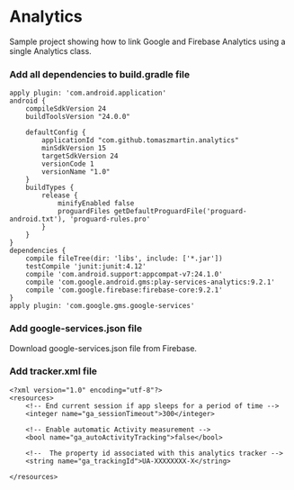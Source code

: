 # Analytics
Sample project showing how to link Google and Firebase Analytics using a single Analytics class.

### Add all dependencies to build.gradle file

```
apply plugin: 'com.android.application'
android {
    compileSdkVersion 24
    buildToolsVersion "24.0.0"

    defaultConfig {
        applicationId "com.github.tomaszmartin.analytics"
        minSdkVersion 15
        targetSdkVersion 24
        versionCode 1
        versionName "1.0"
    }
    buildTypes {
        release {
            minifyEnabled false
            proguardFiles getDefaultProguardFile('proguard-android.txt'), 'proguard-rules.pro'
        }
    }
}
dependencies {
    compile fileTree(dir: 'libs', include: ['*.jar'])
    testCompile 'junit:junit:4.12'
    compile 'com.android.support:appcompat-v7:24.1.0'
    compile 'com.google.android.gms:play-services-analytics:9.2.1'
    compile 'com.google.firebase:firebase-core:9.2.1'
}
apply plugin: 'com.google.gms.google-services'
```
### Add google-services.json file

Download google-services.json file from Firebase.

### Add tracker.xml file
```
<?xml version="1.0" encoding="utf-8"?>
<resources>
    <!-- End current session if app sleeps for a period of time -->
    <integer name="ga_sessionTimeout">300</integer>

    <!-- Enable automatic Activity measurement -->
    <bool name="ga_autoActivityTracking">false</bool>

    <!--  The property id associated with this analytics tracker -->
    <string name="ga_trackingId">UA-XXXXXXXX-X</string>

</resources>
```
